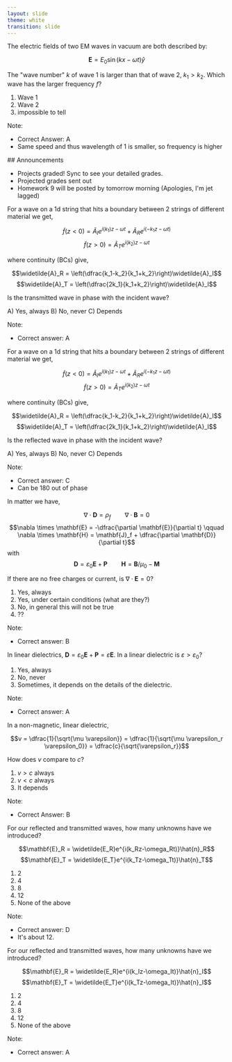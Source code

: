 ```yaml
---
layout: slide
theme: white
transition: slide
---
```


<section data-markdown>

The electric fields of two EM waves in vacuum are both described by:

$$\mathbf{E} = E_0 \sin(kx-\omega t)\hat{y}$$

The "wave number" $k$ of wave 1 is larger than that of wave 2, $k_1 > k_2$. Which wave has the larger frequency $f$?

1. Wave 1
2. Wave 2
3. impossible to tell

Note:
* Correct Answer: A
* Same speed and thus wavelength of 1 is smaller, so frequency is higher

</section>

<section data-markdown>
## Announcements

* Projects graded! Sync to see your detailed grades.
* Projected grades sent out
* Homework 9 will be posted by tomorrow morning (Apologies, I'm jet lagged)

</section>

<section data-markdown>
For a wave on a 1d string that hits a boundary between 2 strings of different material we get,

$$\widetilde{f}(z<0) = \widetilde{A}_I e^{i(k_1)z-\omega t} + \widetilde{A}_Re^{i(-k_1z-\omega t)}$$
$$\widetilde{f}(z>0) = \widetilde{A}_T e^{i(k_2)z-\omega t}$$

where continuity (BCs) give,

$$\widetilde{A}_R = \left(\dfrac{k_1-k_2}{k_1+k_2}\right)\widetilde{A}_I$$
$$\widetilde{A}_T = \left(\dfrac{2k_1}{k_1+k_2}\right)\widetilde{A}_I$$

Is the transmitted wave in phase with the incident wave?

A) Yes, always B) No, never C) Depends

Note:
* Correct answer: A

</section>

<section data-markdown>
For a wave on a 1d string that hits a boundary between 2 strings of different material we get,

$$\widetilde{f}(z<0) = \widetilde{A}_I e^{i(k_1)z-\omega t} + \widetilde{A}_Re^{i(-k_1z-\omega t)}$$
$$\widetilde{f}(z>0) = \widetilde{A}_T e^{i(k_2)z-\omega t}$$

where continuity (BCs) give,

$$\widetilde{A}_R = \left(\dfrac{k_1-k_2}{k_1+k_2}\right)\widetilde{A}_I$$
$$\widetilde{A}_T = \left(\dfrac{2k_1}{k_1+k_2}\right)\widetilde{A}_I$$

Is the reflected wave in phase with the incident wave?

A) Yes, always B) No, never C) Depends

Note:
* Correct answer: C
* Can be 180 out of phase

</section>

<section data-markdown>

In matter we have,

$$\nabla \cdot \mathbf{D} = \rho_f \qquad \nabla \cdot \mathbf{B} = 0$$
$$\nabla \times \mathbf{E} = -\dfrac{\partial \mathbf{E}}{\partial t} \qquad \nabla \times \mathbf{H} = \mathbf{J}_f + \dfrac{\partial \mathbf{D}}{\partial t}$$
with
$$\mathbf{D} = \varepsilon_0 \mathbf{E} + \mathbf{P} \qquad \mathbf{H} = \mathbf{B}/\mu_0 - \mathbf{M}$$

If there are no free charges or current, is $\nabla \cdot \mathbf{E} = 0$?

1. Yes, always
2. Yes, under certain conditions (what are they?)
3. No, in general this will not be true
4. ??

Note:
* Correct answer: B
</section>

<section data-markdown>

In linear dielectrics, $\mathbf{D} = \varepsilon_0\mathbf{E} + \mathbf{P} = \varepsilon \mathbf{E}.$ In a linear dielectric is $\varepsilon > \varepsilon_0$?

1. Yes, always
2. No, never
3. Sometimes, it depends on the details of the dielectric.

Note:
* Correct answer: A

</section>

<section data-markdown>

In a non-magnetic, linear dielectric,

$$v = \dfrac{1}{\sqrt{\mu \varepsilon}} = \dfrac{1}{\sqrt{\mu \varepsilon_r \varepsilon_0}} = \dfrac{c}{\sqrt{\varepsilon_r}}$$

How does $v$ compare to $c$?

1. $v>c$ always
2. $v<c$ always
3. It depends

Note:
* Correct Answer: B

</section>

<section data-markdown>
For our reflected and transmitted waves, how many unknowns have we introduced?

$$\mathbf{E}_R = \widetilde{E_R}e^{i(k_Rz-\omega_Rt)}\hat{n}_R$$
$$\mathbf{E}_T = \widetilde{E_T}e^{i(k_Tz-\omega_Tt)}\hat{n}_T$$

1. 2
2. 4
3. 8
4. 12
5. None of the above

Note:
* Correct answer: D
* It's about 12.

</section>

<section data-markdown>
For our reflected and transmitted waves, how many unknowns have we introduced?

$$\mathbf{E}_R = \widetilde{E_R}e^{i(k_Iz-\omega_It)}\hat{n}_I$$
$$\mathbf{E}_T = \widetilde{E_T}e^{i(k_Tz-\omega_It)}\hat{n}_I$$

1. 2
2. 4
3. 8
4. 12
5. None of the above

Note:
* Correct answer: A

</section>

